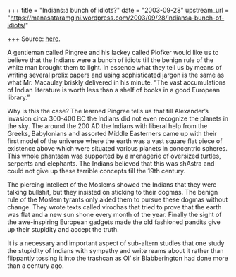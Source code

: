 +++
title = "Indians:a bunch of idiots?"
date = "2003-09-28"
upstream_url = "https://manasataramgini.wordpress.com/2003/09/28/indiansa-bunch-of-idiots/"

+++
Source: [here](https://manasataramgini.wordpress.com/2003/09/28/indiansa-bunch-of-idiots/).

A gentleman called Pingree and his lackey called Plofker would like us to believe that the Indians were a bunch of idiots till the benign rule of the white man brought them to light. In essence what they tell us by means of writing several prolix papers and using sophisticated jargon is the same as what Mr. Macaulay briskly delivered in his minute. “The vast accumulations of Indian literature is worth less than a shelf of books in a good European library.”  

Why is this the case? The learned Pingree tells us that till Alexander’s invasion circa 300-400 BC the Indians did not even recognize the planets in the sky. The around the 200 AD the Indians with liberal help from the Greeks, Babylonians and assorted Middle Easterners came up with their first model of the universe where the earth was a vast square flat piece of existence above which were situated various planets in concentric spheres. This whole phantasm was supported by a menagerie of oversized turtles, serpents and elephants. The Indians believed that this was shAstra and could not give up these terrible concepts till the 19th century. 

The piercing intellect of the Moslems showed the Indians that they were talking bullshit, but they insisted on sticking to their dogmas. The benign rule of the Moslem tyrants only aided them to pursue these dogmas without change. They wrote texts called virodhas that tried to prove that the earth was flat and a new sun shone every month of the year. Finally the sight of the awe-inspiring European gadgets made the old fashioned pandits give up their stupidity and accept the truth.

It is a necessary and important aspect of sub-altern studies that one study the stupidity of Indians with sympathy and write reams about it rather than flippantly tossing it into the trashcan as Ol’ sir Blabberington had done more than a century ago.

